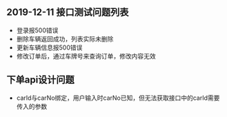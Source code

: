 <!--
 * @Author: coco-Tang
 * @Date: 2019-12-11 14:29:45
 * @LastEditors: coco-Tang
 * @LastEditTime: 2019-12-11 17:35:06
 * @Description:  
 -->
## 2019-12-11 接口测试问题列表
 - 登录报500错误
 - 删除车辆返回成功，列表实际未删除
 - 更新车辆信息报500错误
 - 修改订单后，通过车牌号来查询订单，修改内容无效

## 下单api设计问题
 - carId与carNo绑定，用户输入时carNo已知，但无法获取接口中的carId需要传入的参数